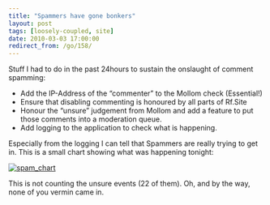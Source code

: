 ```yaml
---
title: "Spammers have gone bonkers"
layout: post
tags: [loosely-coupled, site]
date: 2010-03-03 17:00:00
redirect_from: /go/158/
---
```


Stuff I had to do in the past 24hours to sustain the onslaught of comment spamming:

*   Add the IP-Address of the “commenter” to the Mollom check (Essential!)  <li>Ensure that disabling commenting is honoured by all parts of Rf.Site  <li>Honour the “unsure” judgement from Mollom and add a feature to put those comments into a moderation queue.  <li>Add logging to the application to check what is happening. 

Especially from the logging I can tell that Spammers are really trying to get in. This is a small chart showing what was happening tonight:

[![spam_chart](http://realfiction.net/files/spam_chart_thumb.png "spam_chart")](http://realfiction.net/files/spam_chart_2.png)

This is not counting the unsure events (22 of them). Oh, and by the way, none of you vermin came in.